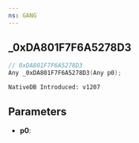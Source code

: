 ```yaml
---
ns: GANG
---
```

## _0xDA801F7F6A5278D3

```c
// 0xDA801F7F6A5278D3
Any _0xDA801F7F6A5278D3(Any p0);
```

```
NativeDB Introduced: v1207
```

## Parameters
* **p0**:
